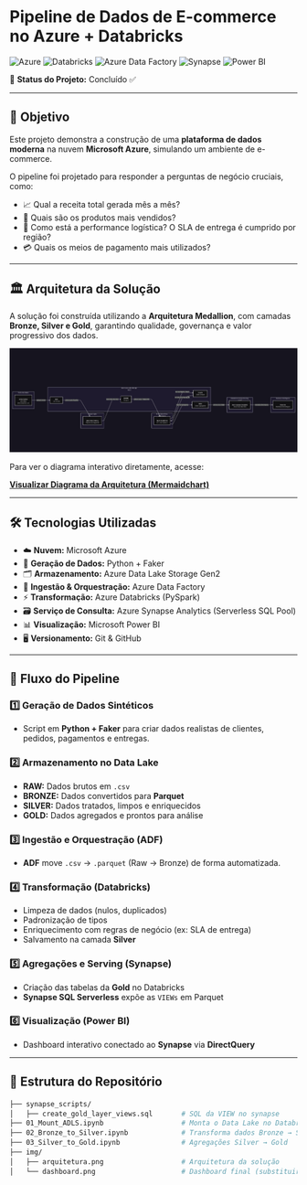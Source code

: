 # Pipeline de Dados de E-commerce no Azure + Databricks

![Azure](https://img.shields.io/badge/Azure-0078D4?style=for-the-badge&logo=microsoftazure&logoColor=white)
![Databricks](https://img.shields.io/badge/Databricks-FF3621?style=for-the-badge&logo=databricks&logoColor=white)
![Azure Data Factory](https://img.shields.io/badge/Azure%20Data%20Factory-0078D4?style=for-the-badge&logo=azure-data-explorer&logoColor=white)
![Synapse](https://img.shields.io/badge/Azure%20Synapse-62B5E5?style=for-the-badge&logo=microsoftazure&logoColor=white)
![Power BI](https://img.shields.io/badge/Power%20BI-F2C811?style=for-the-badge&logo=powerbi&logoColor=black)

📌 **Status do Projeto:** Concluído ✅

---

## 🎯 Objetivo

Este projeto demonstra a construção de uma **plataforma de dados moderna** na nuvem **Microsoft Azure**, simulando um ambiente de e-commerce.  

O pipeline foi projetado para responder a perguntas de negócio cruciais, como:

- 📈 Qual a receita total gerada mês a mês?  
- 🛒 Quais são os produtos mais vendidos?  
- 🚚 Como está a performance logística? O SLA de entrega é cumprido por região?  
- 💳 Quais os meios de pagamento mais utilizados?  

---

## 🏛️ Arquitetura da Solução

A solução foi construída utilizando a **Arquitetura Medallion**, com camadas **Bronze, Silver e Gold**, garantindo qualidade, governança e valor progressivo dos dados.

<p align="center">
  <img src="/arquitetura.png" alt="Arquitetura da Solução" width="700"/>
</p>

Para ver o diagrama interativo diretamente, acesse:

**[Visualizar Diagrama da Arquitetura (Mermaidchart)](https://www.mermaidchart.com/app/projects/6fab53bf-d6e7-4692-a81b-6659381204ff/diagrams/23cf64a2-1536-4232-8b4c-35f81ab0e769/version/v0.1/edit)**

---

## 🛠️ Tecnologias Utilizadas

- ☁️ **Nuvem:** Microsoft Azure  
- 🐍 **Geração de Dados:** Python + Faker  
- 🗂️ **Armazenamento:** Azure Data Lake Storage Gen2  
- 🔄 **Ingestão & Orquestração:** Azure Data Factory  
- ⚡ **Transformação:** Azure Databricks (PySpark)  
- 🗃️ **Serviço de Consulta:** Azure Synapse Analytics (Serverless SQL Pool)  
- 📊 **Visualização:** Microsoft Power BI  
- 🖥️ **Versionamento:** Git & GitHub  

---

## 🔄 Fluxo do Pipeline

### 1️⃣ Geração de Dados Sintéticos
- Script em **Python + Faker** para criar dados realistas de clientes, pedidos, pagamentos e entregas.

### 2️⃣ Armazenamento no Data Lake
- **RAW:** Dados brutos em `.csv`  
- **BRONZE:** Dados convertidos para **Parquet**  
- **SILVER:** Dados tratados, limpos e enriquecidos  
- **GOLD:** Dados agregados e prontos para análise  

### 3️⃣ Ingestão e Orquestração (ADF)
- **ADF** move `.csv` → `.parquet` (Raw → Bronze) de forma automatizada.

### 4️⃣ Transformação (Databricks)
- Limpeza de dados (nulos, duplicados)  
- Padronização de tipos  
- Enriquecimento com regras de negócio (ex: SLA de entrega)  
- Salvamento na camada **Silver**  

### 5️⃣ Agregações e Serving (Synapse)
- Criação das tabelas da **Gold** no Databricks  
- **Synapse SQL Serverless** expõe as `VIEWs` em Parquet  

### 6️⃣ Visualização (Power BI)
- Dashboard interativo conectado ao **Synapse** via **DirectQuery**  

---

## 📁 Estrutura do Repositório

```bash
├── synapse_scripts/
│   ├── create_gold_layer_views.sql       # SQL da VIEW no synapse
├── 01_Mount_ADLS.ipynb                   # Monta o Data Lake no Databricks
├── 02_Bronze_to_Silver.ipynb             # Transforma dados Bronze → Silver
├── 03_Silver_to_Gold.ipynb               # Agregações Silver → Gold
├── img/ 
│   ├── arquitetura.png                   # Arquitetura da solução
│   └── dashboard.png                     # Dashboard final (substituir)
